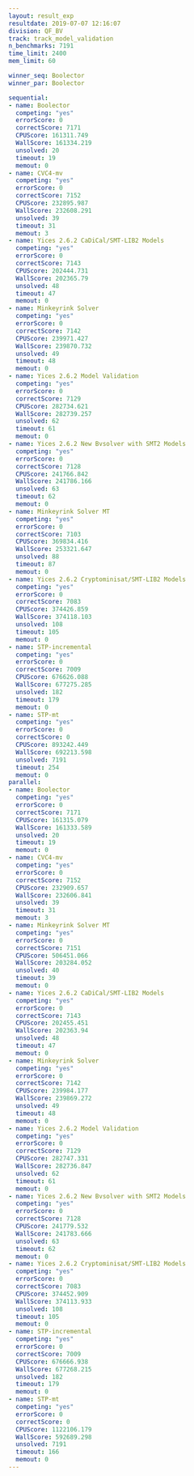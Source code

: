 ```yaml
---
layout: result_exp
resultdate: 2019-07-07 12:16:07
division: QF_BV
track: track_model_validation
n_benchmarks: 7191
time_limit: 2400
mem_limit: 60

winner_seq: Boolector
winner_par: Boolector

sequential:
- name: Boolector
  competing: "yes"
  errorScore: 0
  correctScore: 7171
  CPUScore: 161311.749
  WallScore: 161334.219
  unsolved: 20
  timeout: 19
  memout: 0
- name: CVC4-mv
  competing: "yes"
  errorScore: 0
  correctScore: 7152
  CPUScore: 232895.987
  WallScore: 232608.291
  unsolved: 39
  timeout: 31
  memout: 3
- name: Yices 2.6.2 CaDiCal/SMT-LIB2 Models
  competing: "yes"
  errorScore: 0
  correctScore: 7143
  CPUScore: 202444.731
  WallScore: 202365.79
  unsolved: 48
  timeout: 47
  memout: 0
- name: Minkeyrink Solver
  competing: "yes"
  errorScore: 0
  correctScore: 7142
  CPUScore: 239971.427
  WallScore: 239870.732
  unsolved: 49
  timeout: 48
  memout: 0
- name: Yices 2.6.2 Model Validation
  competing: "yes"
  errorScore: 0
  correctScore: 7129
  CPUScore: 282734.621
  WallScore: 282739.257
  unsolved: 62
  timeout: 61
  memout: 0
- name: Yices 2.6.2 New Bvsolver with SMT2 Models
  competing: "yes"
  errorScore: 0
  correctScore: 7128
  CPUScore: 241766.842
  WallScore: 241786.166
  unsolved: 63
  timeout: 62
  memout: 0
- name: Minkeyrink Solver MT
  competing: "yes"
  errorScore: 0
  correctScore: 7103
  CPUScore: 369834.416
  WallScore: 253321.647
  unsolved: 88
  timeout: 87
  memout: 0
- name: Yices 2.6.2 Cryptominisat/SMT-LIB2 Models
  competing: "yes"
  errorScore: 0
  correctScore: 7083
  CPUScore: 374426.859
  WallScore: 374118.103
  unsolved: 108
  timeout: 105
  memout: 0
- name: STP-incremental
  competing: "yes"
  errorScore: 0
  correctScore: 7009
  CPUScore: 676626.088
  WallScore: 677275.285
  unsolved: 182
  timeout: 179
  memout: 0
- name: STP-mt
  competing: "yes"
  errorScore: 0
  correctScore: 0
  CPUScore: 893242.449
  WallScore: 692213.598
  unsolved: 7191
  timeout: 254
  memout: 0
parallel:
- name: Boolector
  competing: "yes"
  errorScore: 0
  correctScore: 7171
  CPUScore: 161315.079
  WallScore: 161333.589
  unsolved: 20
  timeout: 19
  memout: 0
- name: CVC4-mv
  competing: "yes"
  errorScore: 0
  correctScore: 7152
  CPUScore: 232909.657
  WallScore: 232606.841
  unsolved: 39
  timeout: 31
  memout: 3
- name: Minkeyrink Solver MT
  competing: "yes"
  errorScore: 0
  correctScore: 7151
  CPUScore: 506451.066
  WallScore: 203284.052
  unsolved: 40
  timeout: 39
  memout: 0
- name: Yices 2.6.2 CaDiCal/SMT-LIB2 Models
  competing: "yes"
  errorScore: 0
  correctScore: 7143
  CPUScore: 202455.451
  WallScore: 202363.94
  unsolved: 48
  timeout: 47
  memout: 0
- name: Minkeyrink Solver
  competing: "yes"
  errorScore: 0
  correctScore: 7142
  CPUScore: 239984.177
  WallScore: 239869.272
  unsolved: 49
  timeout: 48
  memout: 0
- name: Yices 2.6.2 Model Validation
  competing: "yes"
  errorScore: 0
  correctScore: 7129
  CPUScore: 282747.331
  WallScore: 282736.847
  unsolved: 62
  timeout: 61
  memout: 0
- name: Yices 2.6.2 New Bvsolver with SMT2 Models
  competing: "yes"
  errorScore: 0
  correctScore: 7128
  CPUScore: 241779.532
  WallScore: 241783.666
  unsolved: 63
  timeout: 62
  memout: 0
- name: Yices 2.6.2 Cryptominisat/SMT-LIB2 Models
  competing: "yes"
  errorScore: 0
  correctScore: 7083
  CPUScore: 374452.909
  WallScore: 374113.933
  unsolved: 108
  timeout: 105
  memout: 0
- name: STP-incremental
  competing: "yes"
  errorScore: 0
  correctScore: 7009
  CPUScore: 676666.938
  WallScore: 677268.215
  unsolved: 182
  timeout: 179
  memout: 0
- name: STP-mt
  competing: "yes"
  errorScore: 0
  correctScore: 0
  CPUScore: 1122106.179
  WallScore: 592689.298
  unsolved: 7191
  timeout: 166
  memout: 0
---
```

